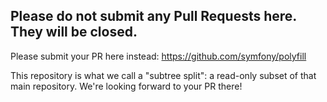 Please do not submit any Pull Requests here. They will be closed.
---

Please submit your PR here instead:
https://github.com/symfony/polyfill

This repository is what we call a "subtree split": a read-only subset of that main repository.
We're looking forward to your PR there!
